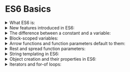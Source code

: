 # ES6 Basics

<details>
<summary>What ES6 is:</summary>
ES6 stands for ECMAScript 2015, which is the sixth edition of the ECMAScript standard. It's a scripting language specification that JavaScript is based on. ES6 introduced several new features and improvements to the JavaScript language, making it more powerful and expressive.

</details>
<details>
<summary>New features introduced in ES6:</summary>

javascript
```
// ES6 introduced numerous features, including:

// let and const for declaring variables.
let variable = 42;
const constant = 100;

// Arrow functions for more concise function syntax.
const arrowFunction = () => {
  // Function body
};

// Default function parameters for providing default values.
function greet(name = "World") {
  // Function body
}

// Rest and spread operators for working with function parameters and arrays/objects.
function sum(...numbers) {
  // Function body
}

const arr1 = [1, 2, 3];
const arr2 = [...arr1, 4, 5];

// Template literals for more versatile string interpolation.
const name = "John";
const greeting = `Hello, ${name}!`;

// Enhanced object creation syntax with shorthand property notation and computed property names.
const x = 10;
const y = 20;
const obj = { x, [y]: 30 };

// Iterators and the for...of loop for iterating over collections.
const iterable = [1, 2, 3];
for (const item of iterable) {
  // Loop body
}

```

</details>

<details>
<summary>The difference between a constant and a variable:</summary>
A variable is a storage container for holding data that can change during the program's execution.
A constant (declared with const) is also a storage container, but its value cannot be reassigned once it's assigned. It remains constant throughout the program's execution.

```
// Example 1: Using a variable
let variableValue = 5; // Declare a variable 'variableValue' and assign the value 5 to it

console.log('Variable Example:');
console.log('Initial value:', variableValue);

// You can reassign the variable's value
variableValue = 10; // Variable value is changed

console.log('Updated value:', variableValue);

// Example 2: Using a constant
const constantValue = 7; // Declare a constant 'constantValue' and assign the value 7 to it

console.log('\nConstant Example:');
console.log('Initial value:', constantValue);

// Attempting to reassign a constant will result in an error
// constantValue = 14; // Uncommenting this line will result in a TypeError

console.log('Constant value remains:', constantValue);

```

</details>

<details>
<summary>Block-scoped variables:</summary>
ES6 introduced let and const for declaring block-scoped variables. Block-scoped variables are only accessible within the block of code where they are defined, such as within a function or a loop.

```
// Example 1: Block scope within a function
function blockScopedExample() {
  if (true) {
    let blockVar = 'I am block-scoped';
    var functionVar = 'I am function-scoped';
  }

  // 'blockVar' is only accessible within the if block
  console.log(blockVar); // ReferenceError: blockVar is not defined

  // 'functionVar' is accessible within the entire function
  console.log(functionVar); // 'I am function-scoped'
}

blockScopedExample();

// Example 2: Block scope within a loop
function loopScopedExample() {
  for (let i = 0; i < 3; i++) {
    let loopVar = `Loop iteration ${i}`;
    console.log(loopVar); // 'Loop iteration 0', 'Loop iteration 1', 'Loop iteration 2'
  }

  // 'loopVar' is not accessible here, outside the loop
  console.log(loopVar); // ReferenceError: loopVar is not defined
}

loopScopedExample();

```

</details>

<details>
<summary>Arrow functions and function parameters default to them:</summary>
Arrow functions are a more concise way to write functions in ES6. They have a shorter syntax and automatically capture the surrounding this value. You can also provide default values for function parameters, ensuring that the function works even if certain arguments are not provided.

```
// Traditional function expression
function multiply(x, y) {
  return x * y;
}

// Arrow function with explicit return
const divide = (x, y) => {
  return x / y;
};

// Arrow function with implicit return
const subtract = (x, y) => x - y;

// Arrow function with no parameters
const greet = () => {
  console.log('Hello, world!');
};
```

</details>

<details>
<summary>Rest and spread function parameters:</summary>
Rest parameters (...) allow you to collect multiple function arguments into a single array parameter.
Spread operator (...) allows you to spread elements of an array or object into another array or object.

###### Rest Parameters
```
// Example: Using rest parameters to collect function arguments into an array
function sum(...numbers) {
  let result = 0;
  for (let num of numbers) {
    result += num;
  }
  return result;
}

const total = sum(1, 2, 3, 4, 5);
console.log('Total sum:', total); // Output: Total sum: 15
```
###### Spread Operator
```
// Example: Using spread to combine arrays
const arr1 = [1, 2, 3];
const arr2 = [4, 5, 6];

const combinedArray = [...arr1, ...arr2];
console.log('Combined array:', combinedArray); // Output: Combined array: [1, 2, 3, 4, 5, 6]

```

</details>

<details>
<summary>String templating in ES6:</summary>
String templating, also known as template literals, is a feature that allows you to embed expressions within strings using ${}. It makes string interpolation and multi-line strings easier and more readable.

```
// Template literals for more versatile string interpolation.
const name = "John";
const greeting = `Hello, ${name}!`;
```

</details>

<details>
<summary>Object creation and their properties in ES6:</summary>
ES6 introduced shorthand property notation, computed property names, and object destructuring, making it more convenient to create and manipulate objects.

```
// Enhanced object creation syntax with shorthand property notation and computed property names.
const x = 10;
const y = 20;
const obj = { x, [y]: 30 };
```

</details>

<details>
<summary>Iterators and for-of loops:</summary>
Iterators are objects that provide a way to loop through collections like arrays, strings, and maps in a consistent manner.
The for...of loop is used to iterate over the values of iterable objects using their iterators.

```
// Iterators and the for...of loop for iterating over collections.
const iterable = [1, 2, 3];
for (const item of iterable) {
  // Loop body
}
```

</details>

